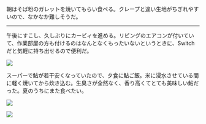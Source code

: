 朝はそば粉のガレットを焼いてもらい食べる。クレープと違い生地がちぎれやすいので、なかなか難しそうだ。

---

午後にすこし、久しぶりにカービィを進める。リビングのエアコンが付いていて、作業部屋の方も付けるのはなんとなくもったいないというときに、Switchだと気軽に持ち出せるので便利だ。

![](https://photos.apkas.net/medium/202407/20240706-134502.webp)

スーパーで鮎が若干安くなっていたので、夕食に鮎ご飯。米に浸水させている間に軽く焼いてから炊き込む。生臭さが全然なく、香り高くてとても美味しい鮎だった。夏のうちにまた食べたい。

![](https://photos.apkas.net/medium/202407/20240706-174447.webp)

![](https://photos.apkas.net/medium/202407/20240706-185036.webp)
